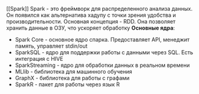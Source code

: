 [[Spark]]
Spark - это фреймворк для распределенного анализа данных. Он появился как альтернатива хадупу с точки зрения удобства и производительности. 
Основная концепция - RDD. Она позволяет хранить данные в ОЗУ, что ускоряет обработку
**Основные ядра**:
- Spark Core - основное ядро спарка. Предоставляет API, менеджит память, управляет stdin/out
- SparkSQL - ядро для поддержки работы с данными через SQL. Есть интеграция с HIVE
- SparkStreaming - ядро для обработки данных в реальном времени
- MLlib - библиотека для машинного обучения
- GraphX - библиотека для работы с графами
- SparkR - пакет для работы через язык R